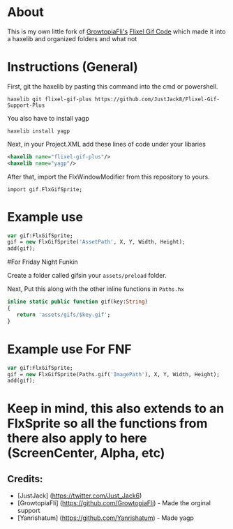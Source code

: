 # About
This is my own little fork of [GrowtopiaFli's](https://github.com/GrowtopiaFli) [Flixel Gif Code](https://github.com/GrowtopiaFli/openfl-haxeflixel-gif-code) which made it into a haxelib and organized folders and what not
# Instructions (General)
First, git the haxelib by pasting this command into the cmd or powershell.
```
haxelib git flixel-gif-plus https://github.com/JustJack8/Flixel-Gif-Support-Plus
```

You also have to install yagp
```
haxelib install yagp
```

Next, in your Project.XML add these lines of code under your libaries
```xml
<haxelib name="flixel-gif-plus"/>
<haxelib name="yagp"/>
```

After that, import the FlxWindowModifier from this repository to yours.
```
import gif.FlxGifSprite;
```

# Example use
```haxe
var gif:FlxGifSprite;
gif = new FlxGifSprite('AssetPath', X, Y, Width, Height);
add(gif);
```

#For Friday Night Funkin

Create a folder called gifsin your `assets/preload` folder.

Next, Put this along with the other inline functions in `Paths.hx`
```haxe
inline static public function gif(key:String)
{
   return 'assets/gifs/$key.gif';
}
```

# Example use For FNF
```haxe
var gif:FlxGifSprite;
gif = new FlxGifSprite(Paths.gif('ImagePath'), X, Y, Width, Height);
add(gif);
```
# Keep in mind, this also extends to an FlxSprite so all the functions from there also apply to here (ScreenCenter, Alpha, etc)

## Credits:
* [JustJack] (https://twitter.com/Just_Jack6)
* [GrowtopiaFli] (https://github.com/GrowtopiaFli) - Made the orginal support
* [Yanrishatum] (https://github.com/Yanrishatum) - Made yagp